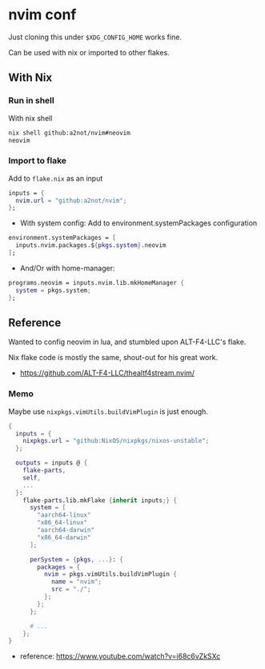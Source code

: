 # nvim conf

Just cloning this under `$XDG_CONFIG_HOME` works fine.

Can be used with nix or imported to other flakes.

## With Nix

### Run in shell

With nix shell

```bash
nix shell github:a2not/nvim#neovim
neovim
```

### Import to flake

Add to `flake.nix` as an input

```nix
inputs = {
  nvim.url = "github:a2not/nvim";
};
```

- With system config: Add to environment.systemPackages configuration

```nix
environment.systemPackages = [
  inputs.nvim.packages.${pkgs.system}.neovim
];
```

- And/Or with home-manager:
```nix
programs.neovim = inputs.nvim.lib.mkHomeManager {
  system = pkgs.system;
};
```

## Reference

Wanted to config neovim in lua, and stumbled upon ALT-F4-LLC's flake.

Nix flake code is mostly the same, shout-out for his great work.

- https://github.com/ALT-F4-LLC/thealtf4stream.nvim/

### Memo

Maybe use `nixpkgs.vimUtils.buildVimPlugin` is just enough.

```nix
{
  inputs = {
    nixpkgs.url = "github:NixOS/nixpkgs/nixos-unstable";
  };

  outputs = inputs @ {
    flake-parts,
    self,
    ...
  }:
    flake-parts.lib.mkFlake {inherit inputs;} {
      system = [
        "aarch64-linux"
        "x86_64-linux"
        "aarch64-darwin"
        "x86_64-darwin"
      ];

      perSystem = {pkgs, ...}: {
        packages = {
          nvim = pkgs.vimUtils.buildVimPlugin {
            name = "nvim";
            src = "./";
          };
        };
      };

      # ...
    };
}
```

- reference: https://www.youtube.com/watch?v=i68c6vZkSXc
